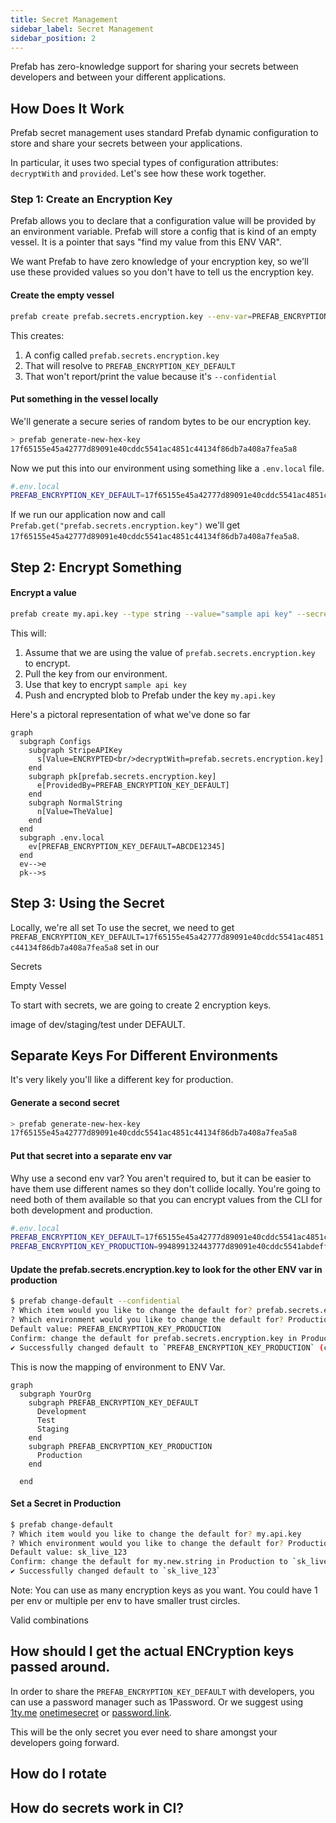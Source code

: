 ```yaml
---
title: Secret Management
sidebar_label: Secret Management
sidebar_position: 2
---
```


Prefab has zero-knowledge support for sharing your secrets between developers and between your different applications.


## How Does It Work

Prefab secret management uses standard Prefab dynamic configuration to store and share your secrets between your applications.

In particular, it uses two special types of configuration attributes: `decryptWith` and `provided`. Let's see how these work together.

### Step 1: Create an Encryption Key

Prefab allows you to declare that a configuration value will be provided by an environment variable. Prefab will store a config that is kind of an empty vessel. It is a pointer that says "find my value from this ENV VAR".

We want Prefab to have zero knowledge of your encryption key, so we'll use these provided values so you don't have to tell us the encryption key.

#### Create the empty vessel

```bash
prefab create prefab.secrets.encryption.key --env-var=PREFAB_ENCRYPTION_KEY_DEFAULT --type string --confidential
```

This creates:
1. A config called `prefab.secrets.encryption.key`
2. That will resolve to `PREFAB_ENCRYPTION_KEY_DEFAULT`
3. That won't report/print the value because it's `--confidential`

#### Put something in the vessel locally

We'll generate a secure series of random bytes to be our encryption key.
```bash
> prefab generate-new-hex-key
17f65155e45a42777d89091e40cddc5541ac4851c44134f86db7a408a7fea5a8
```

Now we put this into our environment using something like a `.env.local` file.
```bash
#.env.local
PREFAB_ENCRYPTION_KEY_DEFAULT=17f65155e45a42777d89091e40cddc5541ac4851c44134f86db7a408a7fea5a8
```

If we run our application now and call `Prefab.get("prefab.secrets.encryption.key")` we'll get `17f65155e45a42777d89091e40cddc5541ac4851c44134f86db7a408a7fea5a8`.


## Step 2: Encrypt Something

#### Encrypt a value

```bash
prefab create my.api.key --type string --value="sample api key" --secret
```

This will:
1. Assume that we are using the value of `prefab.secrets.encryption.key` to encrypt.
2. Pull the key from our environment.
3. Use that key to encrypt `sample api key`
4. Push and encrypted blob to Prefab under the key `my.api.key`


Here's a pictoral representation of what we've done so far

```mermaid
graph
  subgraph Configs
    subgraph StripeAPIKey
      s[Value=ENCRYPTED<br/>decryptWith=prefab.secrets.encryption.key]
    end
    subgraph pk[prefab.secrets.encryption.key]
      e[ProvidedBy=PREFAB_ENCRYPTION_KEY_DEFAULT]
    end
    subgraph NormalString
      n[Value=TheValue]
    end
  end
  subgraph .env.local
    ev[PREFAB_ENCRYPTION_KEY_DEFAULT=ABCDE12345]
  end
  ev-->e
  pk-->s
```

## Step 3: Using the Secret

Locally, we're all set 
To use the secret, we need to get `PREFAB_ENCRYPTION_KEY_DEFAULT=17f65155e45a42777d89091e40cddc5541ac4851c44134f86db7a408a7fea5a8`
set in our 

Secrets


Empty Vessel


To start with secrets, we are going to create 2 encryption keys.

image of dev/staging/test under DEFAULT.

## Separate Keys For Different Environments

It's very likely you'll like a different key for production.

#### Generate a second secret
```bash
> prefab generate-new-hex-key
17f65155e45a42777d89091e40cddc5541ac4851c44134f86db7a408a7fea5a8
```

#### Put that secret into a separate env var

Why use a second env var? You aren't required to, but it can be easier to have them use different names so they don't collide locally. 
You're going to need both of them available so that you can encrypt values from the CLI for both development and production.

```bash
#.env.local
PREFAB_ENCRYPTION_KEY_DEFAULT=17f65155e45a42777d89091e40cddc5541ac4851c44134f86db7a408a7fea5a8
PREFAB_ENCRYPTION_KEY_PRODUCTION=994899132443777d89091e40cddc5541abdeff123830488a7fea173b3b1b2b38
```

#### Update the prefab.secrets.encryption.key to look for the other ENV var in production
```bash
$ prefab change-default --confidential
? Which item would you like to change the default for? prefab.secrets.encryption.key
? Which environment would you like to change the default for? Production
Default value: PREFAB_ENCRYPTION_KEY_PRODUCTION
Confirm: change the default for prefab.secrets.encryption.key in Production to `PREFAB_ENCRYPTION_KEY_PRODUCTION`? yes/no: yes
✔ Successfully changed default to `PREFAB_ENCRYPTION_KEY_PRODUCTION` (confidential)
```

This is now the mapping of environment to ENV Var. 

```mermaid
graph
  subgraph YourOrg
    subgraph PREFAB_ENCRYPTION_KEY_DEFAULT
      Development
      Test
      Staging
    end
    subgraph PREFAB_ENCRYPTION_KEY_PRODUCTION
      Production
    end
   
  end
```

#### Set a Secret in Production

```bash
$ prefab change-default
? Which item would you like to change the default for? my.api.key
? Which environment would you like to change the default for? Production
Default value: sk_live_123
Confirm: change the default for my.new.string in Production to `sk_live_123`? yes/no: yes
✔ Successfully changed default to `sk_live_123`
```

Note: You can use as many encryption keys as you want. You could have 1 per env or multiple per env to have smaller trust circles.




Valid combinations



## How should I get the actual ENCryption keys passed around.

In order to share the `PREFAB_ENCRYPTION_KEY_DEFAULT` with developers, you can use a password manager such as 1Password.
Or we suggest using [1ty.me](https://1ty.me/) [onetimesecret](https://onetimesecret.com/) or [password.link](https://password.link/).

This will be the only secret you ever need to share amongst your developers going forward. 

## How do I rotate


## How do secrets work in  CI?






